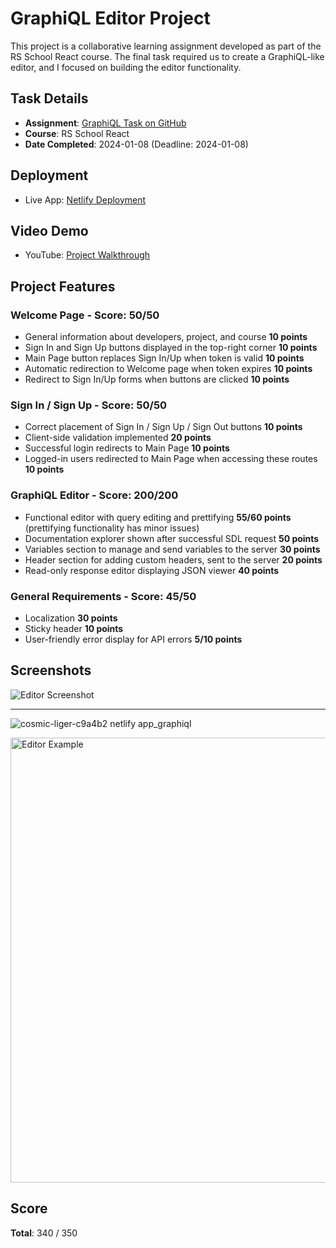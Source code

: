 # GraphiQL Editor Project

This project is a collaborative learning assignment developed as part of the RS School React course. The final task required us to create a GraphiQL-like editor, and I focused on building the editor functionality.

## Task Details
- **Assignment**: [GraphiQL Task on GitHub](https://github.com/rolling-scopes-school/tasks/blob/master/react/modules/graphiql.md)
- **Course**: RS School React
- **Date Completed**: 2024-01-08 (Deadline: 2024-01-08)

## Deployment
- Live App: [Netlify Deployment](https://cosmic-liger-c9a4b2.netlify.app)

## Video Demo
- YouTube: [Project Walkthrough](https://www.youtube.com/watch?v=WmiLFhtbFHk)

## Project Features

### Welcome Page - Score: 50/50
- General information about developers, project, and course **10 points**
- Sign In and Sign Up buttons displayed in the top-right corner **10 points**
- Main Page button replaces Sign In/Up when token is valid **10 points**
- Automatic redirection to Welcome page when token expires **10 points**
- Redirect to Sign In/Up forms when buttons are clicked **10 points**

### Sign In / Sign Up - Score: 50/50
- Correct placement of Sign In / Sign Up / Sign Out buttons **10 points**
- Client-side validation implemented **20 points**
- Successful login redirects to Main Page **10 points**
- Logged-in users redirected to Main Page when accessing these routes **10 points**

### GraphiQL Editor - Score: 200/200
- Functional editor with query editing and prettifying **55/60 points** (prettifying functionality has minor issues)
- Documentation explorer shown after successful SDL request **50 points**
- Variables section to manage and send variables to the server **30 points**
- Header section for adding custom headers, sent to the server **20 points**
- Read-only response editor displaying JSON viewer **40 points**

### General Requirements - Score: 45/50
- Localization **30 points**
- Sticky header **10 points**
- User-friendly error display for API errors **5/10 points**

## Screenshots
![Editor Screenshot](https://github.com/Mardon07/graphiql-app/assets/78404962/a92b7906-d605-454f-affc-cc1ee4899c78)

----

![cosmic-liger-c9a4b2 netlify app_graphiql](https://github.com/user-attachments/assets/49ab2ad3-de22-428c-853c-1c657f1498a5)

<img width="712" alt="Editor Example" src="https://github.com/Mardon07/graphiql-app/assets/118383206/c69cee80-5ec3-4b4f-af92-4f6f60ee621c"/>

## Score
**Total**: 340 / 350
